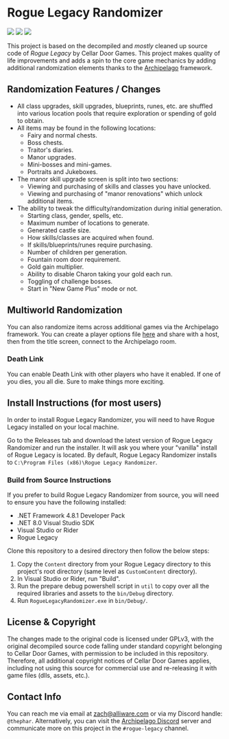 ﻿# Rogue Legacy Randomizer

![](https://img.shields.io/github/v/tag/thephar/roguelegacyrandomizer?label=latest&style=flat-square)
![](https://img.shields.io/github/commits-since/thephar/roguelegacyrandomizer/latest/main?color=8df702&style=flat-square)
![](https://img.shields.io/github/license/thephar/roguelegacyrandomizer?style=flat-square)

This project is based on the decompiled and _mostly_ cleaned up source code of *Rogue Legacy* by Cellar Door Games. This project makes quality of life improvements and adds a spin to the core game mechanics by adding additional randomization elements thanks to the [Archipelago](https://archipelago.gg) framework.

## Randomization Features / Changes

* All class upgrades, skill upgrades, blueprints, runes, etc. are shuffled into various location pools that require exploration or spending of gold to obtain.
* All items may be found in the following locations:
    * Fairy and normal chests.
    * Boss chests.
    * Traitor's diaries.
    * Manor upgrades.
    * Mini-bosses and mini-games.
    * Portraits and Jukeboxes.
* The manor skill upgrade screen is split into two sections:
    * Viewing and purchasing of skills and classes you have unlocked.
    * Viewing and purchasing of "manor renovations" which unlock additional items.
* The ability to tweak the difficulty/randomization during initial generation.
    * Starting class, gender, spells, etc.
    * Maximum number of locations to generate.
    * Generated castle size.
    * How skills/classes are acquired when found.
    * If skills/blueprints/runes require purchasing.
    * Number of children per generation.
    * Fountain room door requirement.
    * Gold gain multiplier.
    * Ability to disable Charon taking your gold each run.
    * Toggling of challenge bosses.
    * Start in "New Game Plus" mode or not.

## Multiworld Randomization

You can also randomize items across additional games via the Archipelago framework. You can create a player options file [here](https://archipelago.gg/games/Rogue%20Legacy/player-settings) and share with a host, then from the title screen, connect to the Archipelago room.

### Death Link

You can enable Death Link with other players who have it enabled. If one of you dies, you all die. Sure to make things more exciting.

## Install Instructions (for most users)

In order to install Rogue Legacy Randomizer, you will need to have Rogue Legacy installed on your local machine.

Go to the Releases tab and download the latest version of Rogue Legacy Randomizer and run the installer. It will ask you where your "vanilla" install of Rogue Legacy is located. By default, Rogue Legacy Randomizer installs to `C:\Program Files (x86)\Rogue Legacy Randomizer`.

### Build from Source Instructions

If you prefer to build Rogue Legacy Randomizer from source, you will need to ensure you have the following installed:

* .NET Framework 4.8.1 Developer Pack
* .NET 8.0 Visual Studio SDK
* Visual Studio or Rider
* Rogue Legacy

Clone this repository to a desired directory then follow the below steps:

1. Copy the `Content` directory from your Rogue Legacy directory to this project's root directory (same level as `CustomContent` directory).
2. In Visual Studio or Rider, run "Build".
3. Run the prepare debug powershell script in `util` to copy over all the required libraries and assets to the `bin/Debug` directory.
4. Run `RogueLegacyRandomizer.exe` in `bin/Debug/`.

## License & Copyright

The changes made to the original code is licensed under GPLv3, with the original decompiled source code falling under standard copyright belonging to Cellar Door Games, with permission to be included in this repository. Therefore, all additional copyright notices of Cellar Door Games applies, including not using this source for commercial use and re-releasing it with game files (dlls, assets, etc.).

## Contact Info

You can reach me via email at [zach@alliware.com](mailto://zach@alliware.com) or via my Discord handle: `@thephar`. Alternatively, you can visit the [Archipelago Discord](https://discord.gg/8Z65BR2) server and communicate more on this project in the `#rogue-legacy` channel.
